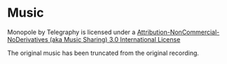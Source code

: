 # Music
Monopole by Telegraphy is licensed under a
[Attribution-NonCommercial-NoDerivatives (aka Music Sharing) 3.0 International
License](LICENSE.md)

The original music has been truncated from the original recording.
